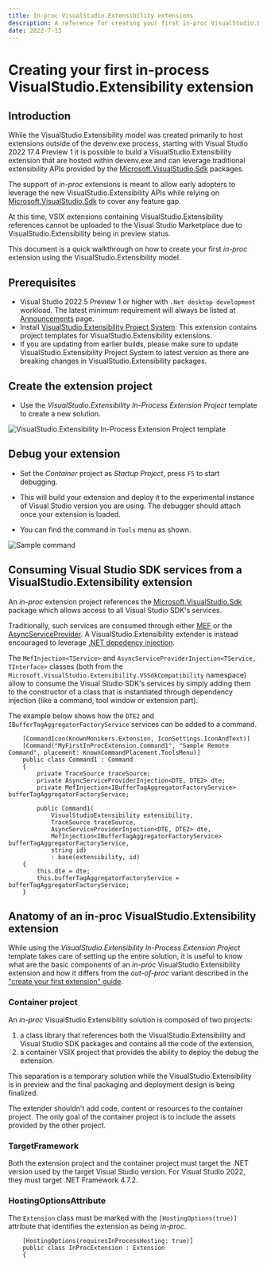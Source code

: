 ```yaml
---
title: In-proc VisualStudio.Extensibility extensions
description: A reference for creating your first in-proc VisualStudio.Extensibility extension
date: 2022-7-13
---
```


# Creating your first in-process VisualStudio.Extensibility extension

## Introduction

While the VisualStudio.Extensibility model was created primarily to host extensions outside of the devenv.exe process, starting with Visual Studio 2022 17.4 Preview 1 it is possible to build a VisualStudio.Extensibility extension that are hosted within devenv.exe and can leverage traditional extensibility APIs provided by the [Microsoft.VisualStudio.Sdk](https://www.nuget.org/packages/Microsoft.VisualStudio.Sdk) packages.

The support of *in-proc* extensions is meant to allow early adopters to leverage the new VisualStudio.Extensibility APIs while relying on [Microsoft.VisualStudio.Sdk](https://www.nuget.org/packages/Microsoft.VisualStudio.Sdk) to cover any feature gap.

At this time, VSIX extensions containing VisualStudio.Extensibility references cannot be uploaded to the Visual Studio Marketplace due to VisualStudio.Extensibility being in preview status.

This document is a quick walkthrough on how to create your first *in-proc* extension using the VisualStudio.Extensibility model.

## Prerequisites

* Visual Studio 2022.5 Preview 1 or higher with `.Net desktop development` workload. The latest minimum requirement will always be listed at [Announcements](../../announcements.md) page.
* Install [VisualStudio.Extensibility Project System](https://marketplace.visualstudio.com/items?itemName=vsext.gladstone): This extension contains project templates for VisualStudio.Extensibility extensions.
* If you are updating from earlier builds, please make sure to update VisualStudio.Extensibility Project System to latest version as there are breaking changes in VisualStudio.Extensibility packages.

## Create the extension project

* Use the *VisualStudio.Extensibility In-Process Extension Project* template to create a new solution.

![VisualStudio.Extensibility In-Process Extension Project template](in-proc-project-template.png "VisualStudio.Extensibility In-Process Extension Project template")

## Debug your extension

* Set the *Container* project as *Startup Project*, press `F5` to start debugging.

* This will build your extension and deploy it to the experimental instance of Visual Studio version you are using. The debugger should attach once your extension is loaded.

* You can find the command in `Tools` menu as shown.

![Sample command](extension-command-2.png "Sample command")

## Consuming Visual Studio SDK services from a VisualStudio.Extensibility extension

An *in-proc* extension project references the [Microsoft.VisualStudio.Sdk](https://www.nuget.org/packages/Microsoft.VisualStudio.Sdk) package which allows access to all Visual Studio SDK's services.

Traditionally, such services are consumed through either [MEF](https://docs.microsoft.com/en-us/visualstudio/extensibility/managed-extensibility-framework-in-the-editor) or the [AsyncServiceProvider](https://docs.microsoft.com/en-us/dotnet/api/microsoft.visualstudio.shell.asyncserviceprovider). A VisualStudio.Extensibility extender is instead encouraged to leverage [.NET depedency injection](https://docs.microsoft.com/en-us/dotnet/core/extensions/dependency-injection).

The `MefInjection<TService>` and `AsyncServiceProviderInjection<TService, TInterface>` classes (both from the `Microsoft.VisualStudio.Extensibility.VSSdkCompatibility` namespace) allow to consume the Visual Studio SDK's services by simply adding them to the constructor of a class that is instantiated through dependency injection (like a command, tool window or extension part).

The example below shows how the `DTE2` and `IBufferTagAggregatorFactoryService` services can be added to a command.

```CSharp
    [CommandIcon(KnownMonikers.Extension, IconSettings.IconAndText)]
    [Command("MyFirstInProcExtension.Command1", "Sample Remote Command", placement: KnownCommandPlacement.ToolsMenu)]
    public class Command1 : Command
    {
        private TraceSource traceSource;
        private AsyncServiceProviderInjection<DTE, DTE2> dte;
        private MefInjection<IBufferTagAggregatorFactoryService> bufferTagAggregatorFactoryService;

        public Command1(
            VisualStudioExtensibility extensibility,
            TraceSource traceSource,
            AsyncServiceProviderInjection<DTE, DTE2> dte,
            MefInjection<IBufferTagAggregatorFactoryService> bufferTagAggregatorFactoryService,
            string id)
            : base(extensibility, id)
    {
        this.dte = dte;
        this.bufferTagAggregatorFactoryService = bufferTagAggregatorFactoryService;
    }
```

## Anatomy of an in-proc VisualStudio.Extensibility extension

While using the *VisualStudio.Extensibility In-Process Extension Project* template takes care of setting up the entire solution, it is useful to know what are the basic components of an *in-proc* VisualStudio.Extensibility extension and how it differs from the *out-of-proc* variant described in the ["create your first extension" guide](create-your-first-extension.md).

### Container project

An *in-proc* VisualStudio.Extensibility solution is composed of two projects:

1. a class library that references both the VisualStudio.Extensibility and Visual Studio SDK packages and contains all the code of the extension,
1. a container VSIX project that provides the ability to deploy the debug the extension.

This separation is a temporary solution while the VisualStudio.Extensibility is in preview and the final packaging and deployment design is being finalized.

The extender shouldn't add code, content or resources to the container project. The only goal of the container project is to include the assets provided by the other project.

### TargetFramework

Both the extension project and the container project must target the .NET version used by the target Visual Studio version. For Visual Studio 2022, they must target .NET Framework 4.7.2.

### HostingOptionsAttribute

The `Extension` class must be marked with the `[HostingOptions(true)]` attribute that identifies the extension as being *in-proc*.

```CSharp
    [HostingOptions(requiresInProcessHosting: true)]
    public class InProcExtension : Extension
    {
```
